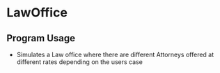 # LawOffice
## Program Usage
- Simulates a Law office where there are different Attorneys offered at different rates depending on the users case

  